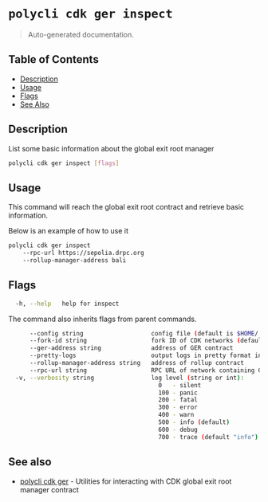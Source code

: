 # `polycli cdk ger inspect`

> Auto-generated documentation.

## Table of Contents

- [Description](#description)
- [Usage](#usage)
- [Flags](#flags)
- [See Also](#see-also)

## Description

List some basic information about the global exit root manager

```bash
polycli cdk ger inspect [flags]
```

## Usage

This command will reach the global exit root contract and retrieve basic information.

Below is an example of how to use it

```bash
polycli cdk ger inspect
    --rpc-url https://sepolia.drpc.org
    --rollup-manager-address bali
```

## Flags

```bash
  -h, --help   help for inspect
```

The command also inherits flags from parent commands.

```bash
      --config string                   config file (default is $HOME/.polygon-cli.yaml)
      --fork-id string                  fork ID of CDK networks (default "12")
      --ger-address string              address of GER contract
      --pretty-logs                     output logs in pretty format instead of JSON (default true)
      --rollup-manager-address string   address of rollup contract
      --rpc-url string                  RPC URL of network containing CDK contracts (default "http://localhost:8545")
  -v, --verbosity string                log level (string or int):
                                          0   - silent
                                          100 - panic
                                          200 - fatal
                                          300 - error
                                          400 - warn
                                          500 - info (default)
                                          600 - debug
                                          700 - trace (default "info")
```

## See also

- [polycli cdk ger](polycli_cdk_ger.md) - Utilities for interacting with CDK global exit root manager contract
